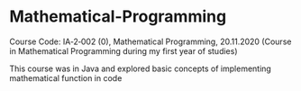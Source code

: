 # Mathematical-Programming
Course Code: IA‑2‑002 (0), Mathematical Programming, 20.11.2020 (Course in Mathematical Programming during my first year of studies)

This course was in Java and explored basic concepts of implementing mathematical function in code
